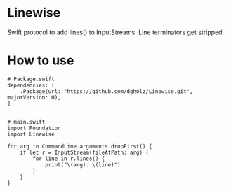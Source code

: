 # Linewise
Swift protocol to add lines() to InputStreams. Line terminators get stripped.

# How to use

    # Package.swift
    dependencies: [
        .Package(url: "https://github.com/dgholz/Linewise.git", majorVersion: 0),
    ]


    # main.swift
    import Foundation
    import Linewise

    for arg in CommandLine.arguments.dropFirst() {
        if let r = InputStream(fileAtPath: arg) {
            for line in r.lines() {
                print("\(arg): \(line)")
            }
        }
    }
